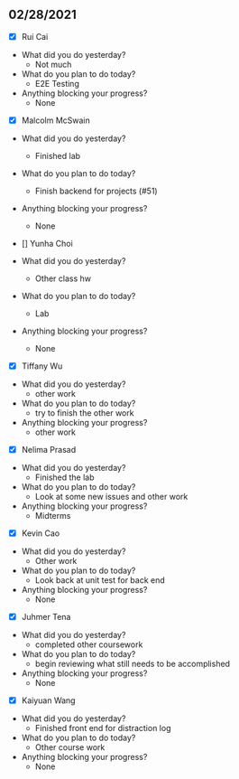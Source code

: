 
## 02/28/2021
 
- [x] Rui Cai 
- What did you do yesterday?
  - Not much
- What do you plan to do today?
  - E2E Testing
- Anything blocking your progress?
  - None



- [x] Malcolm McSwain
- What did you do yesterday?
  - Finished lab
- What do you plan to do today?
  - Finish backend for projects (#51)
- Anything blocking your progress?
  - None



- [] Yunha Choi
- What did you do yesterday?
  - Other class hw
- What do you plan to do today?
  - Lab
- Anything blocking your progress?
  - None



- [x] Tiffany Wu
- What did you do yesterday?
  - other work
- What do you plan to do today?
  - try to finish the other work
- Anything blocking your progress?
  - other work


- [x] Nelima Prasad
- What did you do yesterday?
  - Finished the lab
- What do you plan to do today?
  - Look at some new issues and other work
- Anything blocking your progress?
  - Midterms


- [x] Kevin Cao
- What did you do yesterday?
  - Other work
- What do you plan to do today?
  - Look back at unit test for back end
- Anything blocking your progress?
  - None



- [x] Juhmer Tena
- What did you do yesterday?
  - completed other coursework
- What do you plan to do today?
  - begin reviewing what still needs to be accomplished
- Anything blocking your progress?
  - None


- [x] Kaiyuan Wang
- What did you do yesterday?
  - Finished front end for distraction log
- What do you plan to do today?
  - Other course work
- Anything blocking your progress?
  - None